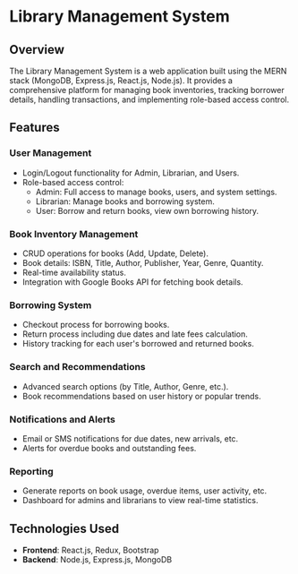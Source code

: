 # Library Management System

## Overview

The Library Management System is a web application built using the MERN stack (MongoDB, Express.js, React.js, Node.js). It provides a comprehensive platform for managing book inventories, tracking borrower details, handling transactions, and implementing role-based access control.

## Features

### User Management
- Login/Logout functionality for Admin, Librarian, and Users.
- Role-based access control:
  - Admin: Full access to manage books, users, and system settings.
  - Librarian: Manage books and borrowing system.
  - User: Borrow and return books, view own borrowing history.

### Book Inventory Management
- CRUD operations for books (Add, Update, Delete).
- Book details: ISBN, Title, Author, Publisher, Year, Genre, Quantity.
- Real-time availability status.
- Integration with Google Books API for fetching book details.

### Borrowing System
- Checkout process for borrowing books.
- Return process including due dates and late fees calculation.
- History tracking for each user's borrowed and returned books.

### Search and Recommendations
- Advanced search options (by Title, Author, Genre, etc.).
- Book recommendations based on user history or popular trends.

### Notifications and Alerts
- Email or SMS notifications for due dates, new arrivals, etc.
- Alerts for overdue books and outstanding fees.

### Reporting
- Generate reports on book usage, overdue items, user activity, etc.
- Dashboard for admins and librarians to view real-time statistics.

## Technologies Used

- **Frontend**: React.js, Redux, Bootstrap
- **Backend**: Node.js, Express.js, MongoDB
